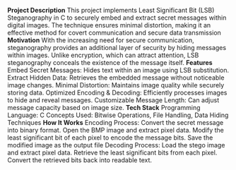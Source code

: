 **Project Description**
This project implements Least Significant Bit (LSB) Steganography in C to securely embed and extract secret messages within digital images. The technique ensures minimal distortion, making it an effective method for covert communication and secure data transmission
**Motivation**
 With the increasing need for secure communication, steganography provides an additional layer of security by hiding messages within images. Unlike encryption, which can attract attention, LSB steganography conceals the existence of the message itself.
 **Features**
Embed Secret Messages: Hides text within an image using LSB substitution.
Extract Hidden Data: Retrieves the embedded message without noticeable image changes.
Minimal Distortion: Maintains image quality while securely storing data.
Optimized Encoding & Decoding: Efficiently processes images to hide and reveal messages.
Customizable Message Length: Can adjust message capacity based on image size.
**Tech Stack**
Programming Language: C
Concepts Used: Bitwise Operations, File Handling, Data Hiding Techniques
**How It Works**
Encoding Process:
Convert the secret message into binary format.
Open the BMP image and extract pixel data.
Modify the least significant bit of each pixel to encode the message bits.
Save the modified image as the output file
Decoding Process:
Load the stego image and extract pixel data.
Retrieve the least significant bits from each pixel.
Convert the retrieved bits back into readable text.

